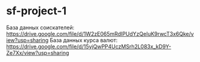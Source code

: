 # sf-project-1

База данных соискателей: https://drive.google.com/file/d/1W2zE065mRdIPUdYzQeIuK9rwcT3x6Qke/view?usp=sharing
База данных курса валют: https://drive.google.com/file/d/15yjQwPP4UczMSrh2L083x_kD9Y-Ze7Xx/view?usp=sharing
